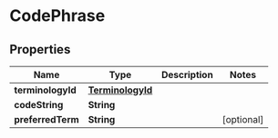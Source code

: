 # CodePhrase

## Properties
Name | Type | Description | Notes
------------ | ------------- | ------------- | -------------
**terminologyId** | [**TerminologyId**](TerminologyId.md) |  | 
**codeString** | **String** |  | 
**preferredTerm** | **String** |  |  [optional]
